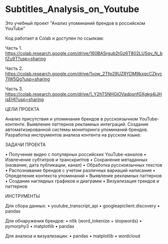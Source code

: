 # Subtitles_Analysis_on_Youtube
Это учебный проект "Анализ упоминаний брендов в российском YouTube"

Код работает в Colab и доступен по ссылкам:

Часть 1. https://colab.research.google.com/drive/160BASrgub2tGz6T802LUSqv_N_bfZu9T?usp=sharing

Часть 2. https://colab.research.google.com/drive/1vow_2Tfp29UZRYDM9kxqcCZkyc7IW5Qg?usp=sharing

Часть 3. https://colab.research.google.com/drive/1_Y2hT5NHGjOVadpsnfGXgkg4iJHjsEHI?usp=sharing

ЦЕЛИ ПРОЕКТА

Анализ присутствия и упоминания брендов в русскоязычном YouTube-контенте. Выявление паттернов рекламных интеграций. Создание автоматизированной системы мониторинга упоминаний брендов. Разработка инструментов анализа контента на русском языке.

ЗАДАЧИ ПРОЕКТА

•	Получение видео с популярных российских YouTube-каналов
•	Извлечение субтитров и транскриптов
•	Сохранение метаданных (название, дата публикации, канал)
•	Обработка русскоязычных текстов
•	Распознавание брендов с учетом различных вариаций написания
•	Определение контекста упоминаний
•	Выявление рекламных паттернов
•	Создание наглядных графиков и диаграмм
•	Визуализация трендов и паттернов

ИНСТРУМЕНТЫ

Для сбора данных:
•	youtube_transcript_api
•	googleapiclient.discovery
•	pandas

Для обнаружения брендов:
•	nltk (word_tokenize + stopwords)
•	pymorphy3
•	matplotlib
•	pandas

Для анализа и визуализации:
•	pandas
•	matplotlib
•	wordcloud

